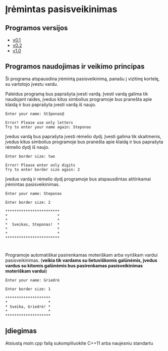 # Įrėmintas pasisveikinimas
## Programos versijos
- [v0.1](https://github.com/Step1st/1st-Assigment/tree/v0.1)
- [v0.2](https://github.com/Step1st/1st-Assigment/tree/v0.2)
- [v1.0](https://github.com/Step1st/1st-Assigment/tree/v1.0)
##  Programos naudojimas ir veikimo principas
Ši programa atspausdina įrėmintą pasisveikinimą, panašu į vizitinę kortelę, su vartotojo įvestu vardu.
  
Paleidus programą bus paprašyta įvesti vardą. Įvesti vardą galima tik naudojant raides, įvedus kitus simbolius programoje bus pranešta apie klaidą ir bus paprašyta įvesti vardą iš naujo.
```
Enter your name: St3ponas@

Error! Please use only letters
Try to enter your name again: Steponas
```
Įvedus vardą bus paprašyta įvesti rėmelio dydį. Įvesti galima tik skaitmenis, įvedus kitus simbolius programoje bus pranešta apie klaidą ir bus paprašyta rėmelio dydį iš naujo.
```
Enter border size: two

Error! Please enter only digits
Try to enter border size again: 2
```
Įvedus vardą ir rėmelio dydį programoje bus atspausdintas atitinkamai įrėmintas pasisveikinimas.
```
Enter your name: Steponas

Enter border size: 2

************************
*                      *
*                      *
*  Sveikas, Steponas!  *
*                      *
*                      *
************************
```
#  
  Programoje automatiškai pasirenkamas moteriškam arba vyriškam vardui pasisveikinimas. (**veikia tik vardams su lietuviškomis galūnėmis, įvedus vardus su kitomis galūnėmis bus pasirenkamas pasisveikinimas moteriškam vardui**)
```
Enter your name: Griedrė

Enter border size: 1

********************
*                  *
* Sveika, Griedrė! *
*                  *
********************
```
## Įdiegimas
Atsiustą *main.cpp* failą sukompiliuokite C++11 arba naujesniu standartu
